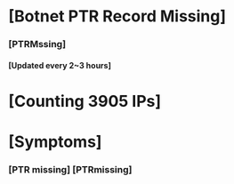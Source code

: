 # [Botnet PTR Record Missing]
### [PTRMssing]
#### [Updated every 2~3 hours]

# [Counting 3905 IPs]

# [Symptoms] 
###   [PTR missing] [PTRmissing]
